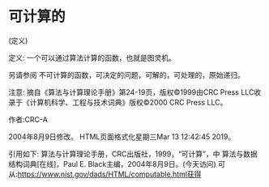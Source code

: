 # 可计算的


(定义)



定义:
一个可以通过算法计算的函数，也就是图灵机。



另请参阅
不可计算的函数，可决定的问题，可解的，可处理的，原始递归。



注意:
摘自《算法与计算理论手册》第24-19页，版权©1999由CRC Press LLC收录于《计算机科学、工程与技术词典》版权©2000 CRC Press LLC。


作者:CRC-A







2004年8月9日修改。
HTML页面格式化星期三Mar 13 12:42:45 2019。



引用如下:
算法与计算理论手册，CRC出版社，1999，“可计算”，中
算法与数据结构词典[在线]，Paul E. Black主编，2004年8月9日。(今天访问)
可从:https://www.nist.gov/dads/HTML/computable.html获得